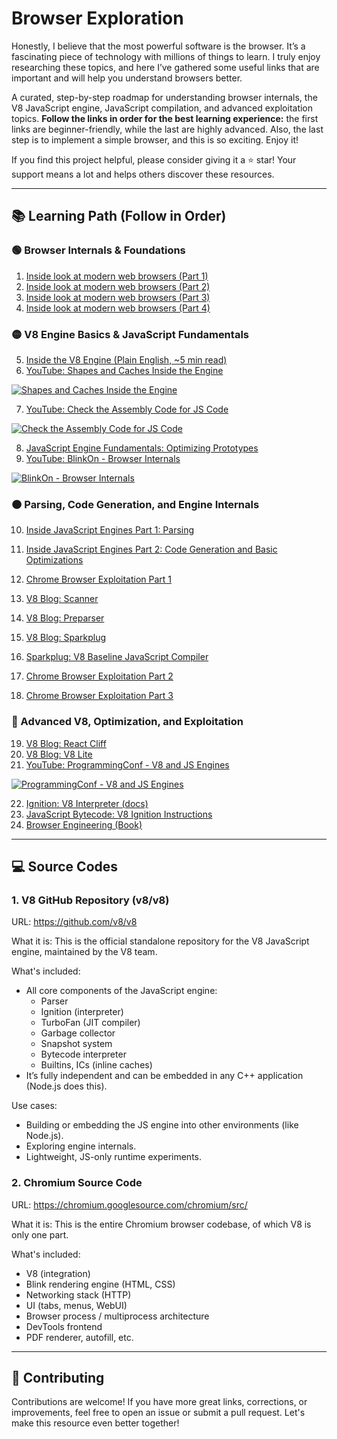 # Browser Exploration

Honestly, I believe that the most powerful software is the browser. It’s a fascinating piece of technology with millions of things to learn. I truly enjoy researching these topics, and here I’ve gathered some useful links that are important and will help you understand browsers better.

A curated, step-by-step roadmap for understanding browser internals, the V8 JavaScript engine, JavaScript compilation, and advanced exploitation topics. **Follow the links in order for the best learning experience:** the first links are beginner-friendly, while the last are highly advanced. Also, the last step is to implement a simple browser, and this is so exciting. Enjoy it!

If you find this project helpful, please consider giving it a ⭐ star! Your support means a lot and helps others discover these resources.

---

## 📚 Learning Path (Follow in Order)

### 🟢 Browser Internals & Foundations
1) [Inside look at modern web browsers (Part 1)](https://developer.chrome.com/blog/inside-browser-part1)
2) [Inside look at modern web browsers (Part 2)](https://developer.chrome.com/blog/inside-browser-part2)
3) [Inside look at modern web browsers (Part 3)](https://developer.chrome.com/blog/inside-browser-part3)
4) [Inside look at modern web browsers (Part 4)](https://developer.chrome.com/blog/inside-browser-part4)

### 🟡 V8 Engine Basics & JavaScript Fundamentals
5) [Inside the V8 Engine (Plain English, ~5 min read)](https://javascript.plainenglish.io/inside-the-v8-engine-3795e56ead4b)
6) [YouTube: Shapes and Caches Inside the Engine](https://youtu.be/5nmpokoRaZI?si=EwuZYp-6S_Vgb_Cb)

[![Shapes and Caches Inside the Engine](https://img.youtube.com/vi/5nmpokoRaZI/0.jpg)](https://youtu.be/5nmpokoRaZI?si=EwuZYp-6S_Vgb_Cb)

7) [YouTube: Check the Assembly Code for JS Code](https://youtu.be/p-iiEDtpy6I?si=fnYlhPP90ELejf_s)

[![Check the Assembly Code for JS Code](https://img.youtube.com/vi/p-iiEDtpy6I/0.jpg)](https://youtu.be/p-iiEDtpy6I?si=fnYlhPP90ELejf_s)

8) [JavaScript Engine Fundamentals: Optimizing Prototypes](https://benediktmeurer.de/2018/08/16/javascript-engine-fundamentals-optimizing-prototypes/)
9) [YouTube: BlinkOn - Browser Internals](https://www.youtube.com/watch?v=r5OWCtuKiAk&ab_channel=BlinkOn)

[![BlinkOn - Browser Internals](https://img.youtube.com/vi/r5OWCtuKiAk/0.jpg)](https://www.youtube.com/watch?v=r5OWCtuKiAk&ab_channel=BlinkOn)

### 🟠 Parsing, Code Generation, and Engine Internals
10) [Inside JavaScript Engines Part 1: Parsing](https://medium.com/@yanguly/inside-javascript-engines-part-1-parsing-c519d75833d7)
11) [Inside JavaScript Engines Part 2: Code Generation and Basic Optimizations](https://medium.com/@yanguly/inside-javascript-engines-part-2-code-generation-and-basic-optimizations-952bed02db62)
12) [Chrome Browser Exploitation Part 1](https://jhalon.github.io/chrome-browser-exploitation-1/)
13) [V8 Blog: Scanner](https://v8.dev/blog/scanner)
14) [V8 Blog: Preparser](https://v8.dev/blog/preparser)
15) [V8 Blog: Sparkplug](https://v8.dev/blog/sparkplug)

16) [Sparkplug: V8 Baseline JavaScript Compiler](https://medium.com/@yanguly/sparkplug-v8-baseline-javascript-compiler-758a7bc96e84)
17) [Chrome Browser Exploitation Part 2](https://jhalon.github.io/chrome-browser-exploitation-2/)
18) [Chrome Browser Exploitation Part 3](https://jhalon.github.io/chrome-browser-exploitation-3/)

### 🔴 Advanced V8, Optimization, and Exploitation
19) [V8 Blog: React Cliff](https://v8.dev/blog/react-cliff)
20) [V8 Blog: V8 Lite](https://v8.dev/blog/v8-lite)
21) [YouTube: ProgrammingConf - V8 and JS Engines](https://www.youtube.com/watch?v=2PhKvhxYFws&ab_channel=programmingconf)

[![ProgrammingConf - V8 and JS Engines](https://img.youtube.com/vi/2PhKvhxYFws/0.jpg)](https://www.youtube.com/watch?v=2PhKvhxYFws&ab_channel=programmingconf)

22) [Ignition: V8 Interpreter (docs)](https://docs.google.com/document/d/11T2CRex9hXxoJwbYqVQ32yIPMh0uouUZLdyrtmMoL44/edit?tab=t.0#heading=h.6jz9dj3bnr8t)
23) [JavaScript Bytecode: V8 Ignition Instructions](https://www.alibabacloud.com/blog/javascript-bytecode-v8-ignition-instructions_599188?utm_source=chatgpt.com)
24) [Browser Engineering (Book)](https://browser.engineering/)

---

## 💻 Source Codes

### 1. V8 GitHub Repository (v8/v8)
URL: https://github.com/v8/v8

What it is:
This is the official standalone repository for the V8 JavaScript engine, maintained by the V8 team.

What's included:
- All core components of the JavaScript engine:
  - Parser
  - Ignition (interpreter)
  - TurboFan (JIT compiler)
  - Garbage collector
  - Snapshot system
  - Bytecode interpreter
  - Builtins, ICs (inline caches)
- It’s fully independent and can be embedded in any C++ application (Node.js does this).

Use cases:
- Building or embedding the JS engine into other environments (like Node.js).
- Exploring engine internals.
- Lightweight, JS-only runtime experiments.

### 2. Chromium Source Code
URL: https://chromium.googlesource.com/chromium/src/

What it is:
This is the entire Chromium browser codebase, of which V8 is only one part.

What's included:
- V8 (integration)
- Blink rendering engine (HTML, CSS)
- Networking stack (HTTP)
- UI (tabs, menus, WebUI)
- Browser process / multiprocess architecture
- DevTools frontend
- PDF renderer, autofill, etc.
---

## 🤝 Contributing

Contributions are welcome! If you have more great links, corrections, or improvements, feel free to open an issue or submit a pull request. Let's make this resource even better together!
